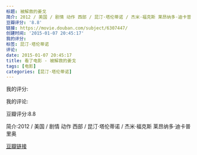```yaml
---
标题: 被解救的姜戈
简介: 2012 / 美国 / 剧情 动作 西部 / 昆汀·塔伦蒂诺 / 杰米·福克斯 莱昂纳多·迪卡普里奥
豆瓣评分: '8.8'
链接: https://movie.douban.com/subject/6307447/
创建时间: '2015-01-07 20:45:17'
我的评分:
标签: 昆汀·塔伦蒂诺
评论:
date: 2015-01-07 20:45:17
title: 看了电影 - 被解救的姜戈
tags: [电影]
categories: [昆汀·塔伦蒂诺]
---
```


我的评分:

我的评论:

豆瓣评分:8.8

简介:2012 / 美国 / 剧情 动作 西部 / 昆汀·塔伦蒂诺 / 杰米·福克斯 莱昂纳多·迪卡普里奥

[豆瓣链接](https://movie.douban.com/subject/6307447/)

